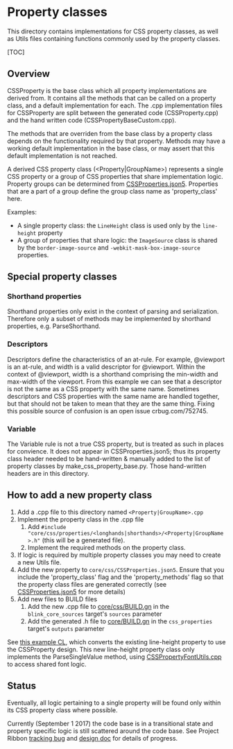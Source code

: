 # Property classes

This directory contains implementations for CSS property classes, as well as
Utils files containing functions commonly used by the property classes.

[TOC]

## Overview

CSSProperty is the base class which all property implementations are derived
from. It contains all the methods that can be called on a property class, and a
default implementation for each. The .cpp implementation files for
CSSProperty are split between the generated code (CSSProperty.cpp) and the
hand written code (CSSPropertyBaseCustom.cpp).

The methods that are overriden from the base class by a property class depends
on the functionality required by that property. Methods may have a working
default implementation in the base class, or may assert that this default
implementation is not reached.

A derived CSS property class (<Property|GroupName\>) represents a
single CSS property or a group of CSS properties that share implementation
logic. Property groups can be determined from
[CSSProperties.json5](https://cs.chromium.org/chromium/src/third_party/WebKit/Source/core/css/CSSProperties.json5).
Properties that are a part of a group define the group class name as
'property_class' here.

Examples:

*   A single property class: the `LineHeight` class is used only by
    the `line-height` property
*   A group of properties that share logic: the `ImageSource`
    class is shared by the `border-image-source` and
    `-webkit-mask-box-image-source` properties.

## Special property classes

### Shorthand properties

Shorthand properties only exist in the context of parsing and serialization.
Therefore only a subset of methods may be implemented by shorthand properties,
e.g. ParseShorthand.

### Descriptors

Descriptors define the characteristics of an at-rule. For example, @viewport is
an at-rule, and width is a valid descriptor for @viewport. Within the context of
@viewport, width is a shorthand comprising the min-width and max-width of the
viewport. From this example we can see that a descriptor is not the same as a
CSS property with the same name. Sometimes descriptors and CSS properties with
the same name are handled together, but that should not be taken to mean that
they are the same thing. Fixing this possible source of confusion is an open
issue crbug.com/752745.

### Variable

The Variable rule is not a true CSS property, but is treated
as such in places for convience. It does not appear in CSSProperties.json5; thus
its property class header needed to be hand-written & manually added to the
list of property classes by make_css_property_base.py. Those hand-written
headers are in this directory.

## How to add a new property class

1.  Add a .cpp file to this directory named
    `<Property|GroupName>.cpp`
2.  Implement the property class in the .cpp file
    1.  Add `#include "core/css/properties/<longhands|shorthands>/<Property|GroupName>.h"`
        (this will be a generated file).
    2.  Implement the required methods on the property class.
3.  If logic is required by multiple property classes you may need to create a
    new Utils file.
4.  Add the new property to `core/css/CSSProperties.json5`. Ensure that you
    include the 'property_class' flag and the 'property_methods' flag so that
    the property class files are generated correctly (see
    [CSSProperties.json5](https://cs.chromium.org/chromium/src/third_party/WebKit/Source/core/css/CSSProperties.json5)
    for more details)
5.  Add new files to BUILD files
    1.  Add the new .cpp file to
        [core/css/BUILD.gn](https://codesearch.chromium.org/chromium/src/third_party/WebKit/Source/core/css/BUILD.gn)
        in the `blink_core_sources` target's `sources` parameter
    2.  Add the generated .h file to
        [core/BUILD.gn](https://codesearch.chromium.org/chromium/src/third_party/WebKit/Source/core/BUILD.gn)
        in the `css_properties` target's `outputs` parameter

See [this example CL](https://codereview.chromium.org/2735093005), which
converts the existing line-height property to use the CSSProperty design.
This new line-height property class only implements the ParseSingleValue method,
using
[CSSPropertyFontUtils.cpp](https://cs.chromium.org/chromium/src/third_party/WebKit/Source/core/css/properties/CSSPropertyFontUtils.h)
to access shared font logic.

## Status

Eventually, all logic pertaining to a single property will be found only
within its CSS property class where possible.

Currently (September 1 2017) the code base is in a transitional state and
property specific logic is still scattered around the code base. See Project
Ribbon
[tracking bug](https://bugs.chromium.org/p/chromium/issues/detail?id=545324) and
[design doc](https://docs.google.com/document/d/1ywjUTmnxF5FXlpUTuLpint0w4TdSsjJzdWJqmhNzlss/edit#heading=h.1ckibme4i78b)
for details of progress.
